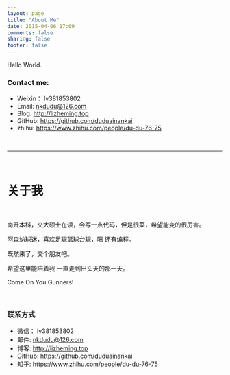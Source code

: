 ```yaml
---
layout: page
title: "About Me"
date: 2015-04-06 17:09
comments: false
sharing: false
footer: false
---
```


Hello World.

### Contact me:

* Weixin： lv381853802
* Email: <nkdudu@126.com>
* Blog: <http://lizheming.top>
* GitHub: <https://github.com/duduainankai>
* zhihu: <https://www.zhihu.com/people/du-du-76-75>

<br />

----------
<br />

# 关于我 

<br />

南开本科，交大硕士在读，会写一点代码，但是很菜，希望能变的很厉害。

阿森纳球迷，喜欢足球篮球台球，嗯 还有编程。

既然来了，交个朋友吧。

希望这里能陪着我 一直走到出头天的那一天。

Come On You Gunners!

<br />

### 联系方式

* 微信： lv381853802
* 邮件: <nkdudu@126.com>
* 博客: <http://lizheming.top>
* GitHub: <https://github.com/duduainankai>
* 知乎: <https://www.zhihu.com/people/du-du-76-75>


